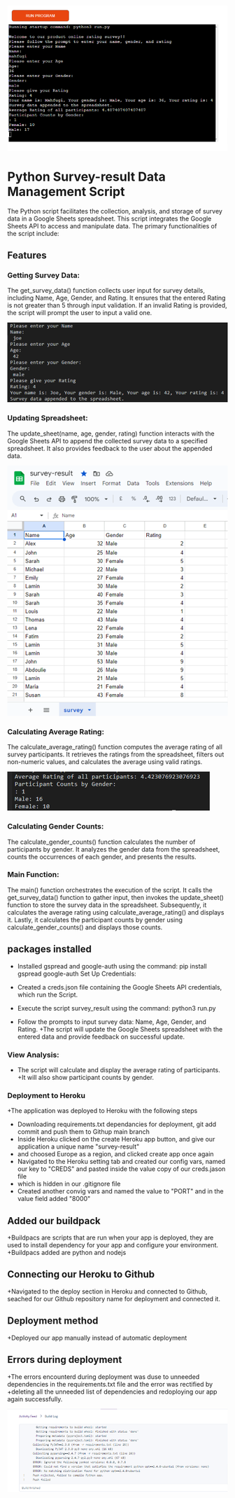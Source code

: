 ![Online survey](/images/online-survey.png)
# Python Survey-result Data Management Script

The Python script facilitates the collection, analysis, and storage of survey data in a Google Sheets spreadsheet. This script integrates the Google Sheets API to access and manipulate data. The primary functionalities of the script include:

## Features

### Getting Survey Data:
The get_survey_data() function collects user input for survey details, including Name, Age, Gender, and Rating. It ensures that the entered Rating is not greater than 5 through input validation. If an invalid Rating is provided, the script will prompt the user to input a valid one.

![User input](/images/user-input.png)


### Updating Spreadsheet:
The update_sheet(name, age, gender, rating) function interacts with the Google Sheets API to append the collected survey data to a specified spreadsheet. It also provides feedback to the user about the appended data.

![Google sheet](/images/google-sheets.png)


### Calculating Average Rating:
The calculate_average_rating() function computes the average rating of all survey participants. It retrieves the ratings from the spreadsheet, filters out non-numeric values, and calculates the average using valid ratings.

![Average rating](/images/average.png)


### Calculating Gender Counts:
The calculate_gender_counts() function calculates the number of participants by gender. It analyzes the gender data from the 
spreadsheet, counts the occurrences of each gender, and presents the results.

### Main Function:
The main() function orchestrates the execution of the script. It calls the get_survey_data() function to gather input, then invokes 
the update_sheet() function to store the survey data in the spreadsheet. Subsequently, it calculates the average rating using 
calculate_average_rating() and displays it. Lastly, it calculates the participant counts by gender using calculate_gender_counts() 
and displays those counts.

## packages installed

+ Installed gspread and google-auth using the command: pip install gspread google-auth
  Set Up Credentials:

+ Created a creds.json file containing the Google Sheets API credentials,
  which run the Script.

+ Execute the script survey_result  using the command: python3 run.py
+ Follow the prompts to input survey data: Name, Age, Gender, and Rating.
+The script will update the Google Sheets spreadsheet with the entered data and provide feedback on successful update.

### View Analysis:

+ The script will calculate and display the average rating of participants.
 +It will also show participant counts by gender.

### Deployment to Heroku

+The application was deployed to Heroku with the following steps
+ Downloading requirements.txt dependancies for deployment, git add commit and push them to Githup main branch
+ Inside Heroku clicked on the create Heroku app button, and give our application a unique name "survey-result"
+ and choosed Europe as a region, and clicked create app once again
+ Navigated to the Heroku setting tab and created our config vars, named our key to "CREDS" and pasted inside the value copy of our creds.jason file
+ which is hidden in our .gitignore file
+ Created another convig vars and named the value to "PORT" and in the value field added "8000"

## Added our buildpack
+Buildpacs are scripts that are run when your app is deployed, they are used to install dependency for your app and configure your environment.
+Buildpacs added are python and nodejs

## Connecting our Heroku to Github
+Navigated to the deploy section in Heroku and connected to Github, seached for our Github repository name for deployment and connected it.
## Deployment method
+Deployed our app manually instead of automatic deployment

## Errors during deployment 
+The errors encounterd during deployment was duse to unneeded dependencies in the requirements.txt file and the error was rectified by
+deleting all the unneeded list of dependencies and redoploying our app again successfully.

![Deployment errors](/images/deploynent-errors.png)
